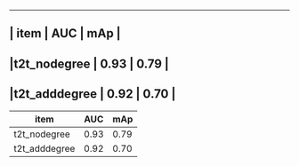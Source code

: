 --------------------------------------
|     item     |    AUC   |   mAp    |
--------------------------------------
|t2t_nodegree  |   0.93   |  0.79    |
--------------------------------------
|t2t_adddegree |   0.92   |  0.70    |
--------------------------------------
item|AUC|mAp
---------------|----------|----------
t2t_nodegree|0.93|0.79
t2t_adddegree|0.92|0.70

